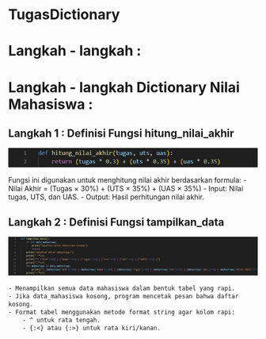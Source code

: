 # TugasDictionary

# Langkah - langkah :

# Langkah - langkah Dictionary Nilai Mahasiswa :

## Langkah 1 : Definisi Fungsi hitung_nilai_akhir
   
![Gambar_Tugas](./Gambar_Tugas/Gambar1.png)

   Fungsi ini digunakan untuk menghitung nilai akhir berdasarkan formula:
    - Nilai Akhir = (Tugas × 30%) + (UTS × 35%) + (UAS × 35%)
    - Input: Nilai tugas, UTS, dan UAS.
    - Output: Hasil perhitungan nilai akhir.

## Langkah 2 : Definisi Fungsi tampilkan_data

![Gambar_Tugas](./Gambar_Tugas/Gambar2.png)

    - Menampilkan semua data mahasiswa dalam bentuk tabel yang rapi.
    - Jika data_mahasiswa kosong, program mencetak pesan bahwa daftar kosong.
    - Format tabel menggunakan metode format string agar kolom rapi:
        - ^ untuk rata tengah.
        - {:<} atau {:>} untuk rata kiri/kanan.